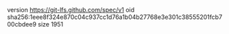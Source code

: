 version https://git-lfs.github.com/spec/v1
oid sha256:1eee8f324e870c04c937cc1d76a1b04b27768e3e301c38555201fcb700cbdee9
size 1951
